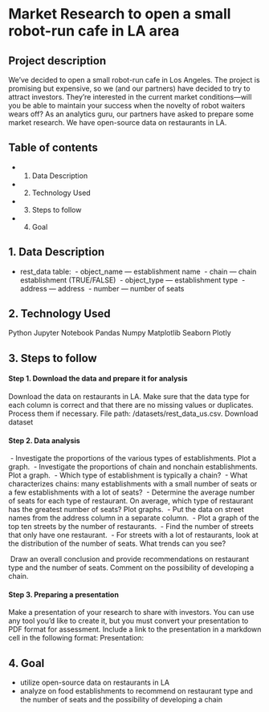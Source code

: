 # Market Research to open a small robot-run cafe in LA area
## Project description
We’ve decided to open a small robot-run cafe in Los Angeles. The project is promising but expensive, so we (and our partners) have decided to try to attract investors. They’re interested in the current market conditions—will you be able to maintain your success when the novelty of robot waiters wears off?
As an analytics guru, our partners have asked to prepare some market research. We have open-source data on restaurants in LA.

## Table of contents
- 1. Data Description
- 2. Technology Used
- 3. Steps to follow 
- 4. Goal

## 1. Data Description
- rest_data table:
 - object_name — establishment name
 - chain — chain establishment (TRUE/FALSE)
 - object_type — establishment type
 - address — address
 - number — number of seats

## 2. Technology Used
Python
Jupyter Notebook
Pandas
Numpy
Matplotlib
Seaborn
Plotly

## 3. Steps to follow
#### Step 1. Download the data and prepare it for analysis
Download the data on restaurants in LA. Make sure that the data type for each column is correct and that there are no missing values or duplicates. Process them if necessary.
File path: /datasets/rest_data_us.csv. Download dataset
#### Step 2. Data analysis
 - Investigate the proportions of the various types of establishments. Plot a graph.
 - Investigate the proportions of chain and nonchain establishments. Plot a graph.
 - Which type of establishment is typically a chain?
 - What characterizes chains: many establishments with a small number of seats or a few establishments with a lot of seats?
 - Determine the average number of seats for each type of restaurant. On average, which type of restaurant has the greatest number of seats? Plot graphs.
 - Put the data on street names from the address column in a separate column.
 - Plot a graph of the top ten streets by the number of restaurants.
 - Find the number of streets that only have one restaurant.
 - For streets with a lot of restaurants, look at the distribution of the number of seats. What trends can you see?

 Draw an overall conclusion and provide recommendations on restaurant type and the number of seats. Comment on the possibility of developing a chain.
#### Step 3. Preparing a presentation
Make a presentation of your research to share with investors. You can use any tool you’d like to create it, but you must convert your presentation to PDF format for assessment. Include a link to the presentation in a markdown cell in the following format:
Presentation: <link to cloud storage> 
## 4. Goal
- utilize open-source data on restaurants in LA
- analyze on food establishments to recommend on restaurant type and the number of seats and the possibility of developing a chain


